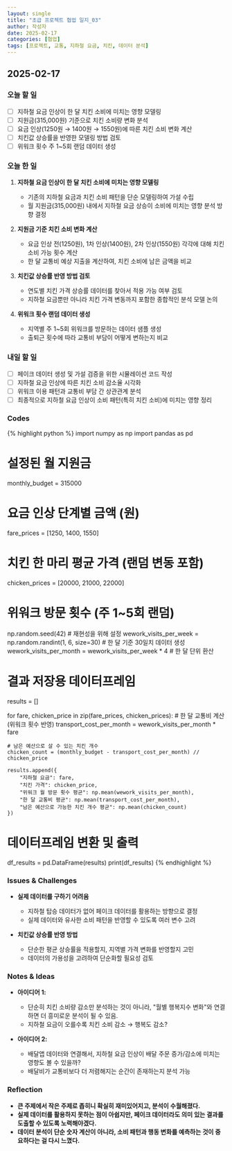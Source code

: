 ```yaml
---
layout: single
title: "초급 프로젝트 협업 일지_03"
author: 작성자
date: 2025-02-17
categories: [협업]
tags: [프로젝트, 교통, 지하철 요금, 치킨, 데이터 분석]
---
```

2025-02-17
---
### 오늘 할 일

- [ ] 지하철 요금 인상이 한 달 치킨 소비에 미치는 영향 모델링
- [ ] 지원금(315,000원) 기준으로 치킨 소비량 변화 분석
- [ ] 요금 인상(1250원 → 1400원 → 1550원)에 따른 치킨 소비 변화 계산
- [ ] 치킨값 상승률을 반영한 모델링 방법 검토
- [ ] 위워크 횟수 주 1~5회 랜덤 데이터 생성

### 오늘 한 일

1. **지하철 요금 인상이 한 달 치킨 소비에 미치는 영향 모델링**  
   - 기존의 지하철 요금과 치킨 소비 패턴을 단순 모델링하여 가설 수립  
   - 월 지원금(315,000원) 내에서 지하철 요금 상승이 소비에 미치는 영향 분석 방향 결정  

2. **지원금 기준 치킨 소비 변화 계산**  
   - 요금 인상 전(1250원), 1차 인상(1400원), 2차 인상(1550원) 각각에 대해 치킨 소비 가능 횟수 계산  
   - 한 달 교통비 예상 지출을 계산하여, 치킨 소비에 남은 금액을 비교  

3. **치킨값 상승률 반영 방법 검토**  
   - 연도별 치킨 가격 상승률 데이터를 찾아서 적용 가능 여부 검토  
   - 지하철 요금뿐만 아니라 치킨 가격 변동까지 포함한 종합적인 분석 모델 논의  

4. **위워크 횟수 랜덤 데이터 생성**  
   - 지역별 주 1~5회 위워크를 방문하는 데이터 샘플 생성  
   - 출퇴근 횟수에 따라 교통비 부담이 어떻게 변하는지 비교  

### 내일 할 일

- [ ] 페이크 데이터 생성 및 가설 검증을 위한 시뮬레이션 코드 작성
- [ ] 지하철 요금 인상에 따른 치킨 소비 감소율 시각화
- [ ] 위워크 이용 패턴과 교통비 부담 간 상관관계 분석
- [ ] 최종적으로 지하철 요금 인상이 소비 패턴(특히 치킨 소비)에 미치는 영향 정리

### Codes 
{% highlight python %}
import numpy as np
import pandas as pd

# 설정된 월 지원금
monthly_budget = 315000

# 요금 인상 단계별 금액 (원)
fare_prices = [1250, 1400, 1550]

# 치킨 한 마리 평균 가격 (랜덤 변동 포함)
chicken_prices = [20000, 21000, 22000]

# 위워크 방문 횟수 (주 1~5회 랜덤)
np.random.seed(42)  # 재현성을 위해 설정
wework_visits_per_week = np.random.randint(1, 6, size=30)  # 한 달 기준 30일치 데이터 생성
wework_visits_per_month = wework_visits_per_week * 4  # 한 달 단위 환산

# 결과 저장용 데이터프레임
results = []

for fare, chicken_price in zip(fare_prices, chicken_prices):
    # 한 달 교통비 계산 (위워크 횟수 반영)
    transport_cost_per_month = wework_visits_per_month * fare
    
    # 남은 예산으로 살 수 있는 치킨 개수
    chicken_count = (monthly_budget - transport_cost_per_month) // chicken_price
    
    results.append({
        "지하철 요금": fare,
        "치킨 가격": chicken_price,
        "위워크 월 방문 횟수 평균": np.mean(wework_visits_per_month),
        "한 달 교통비 평균": np.mean(transport_cost_per_month),
        "남은 예산으로 가능한 치킨 개수 평균": np.mean(chicken_count)
    })

# 데이터프레임 변환 및 출력
df_results = pd.DataFrame(results)
print(df_results)
{% endhighlight %}

### Issues & Challenges

- **실제 데이터를 구하기 어려움**  
  - 지하철 탑승 데이터가 없어 페이크 데이터를 활용하는 방향으로 결정  
  - 실제 데이터와 유사한 소비 패턴을 반영할 수 있도록 여러 변수 고려  

- **치킨값 상승률 반영 방법**  
  - 단순한 평균 상승률을 적용할지, 지역별 가격 변화를 반영할지 고민  
  - 데이터의 가용성을 고려하여 단순화할 필요성 검토  

### Notes & Ideas

- **아이디어 1:**  
  - 단순히 치킨 소비량 감소만 분석하는 것이 아니라, "월별 행복지수 변화"와 연결하면 더 흥미로운 분석이 될 수 있음.  
  - 지하철 요금이 오를수록 치킨 소비 감소 → 행복도 감소?  

- **아이디어 2:**  
  - 배달앱 데이터와 연결해서, 지하철 요금 인상이 배달 주문 증가/감소에 미치는 영향도 볼 수 있을까?  
  - 배달비가 교통비보다 더 저렴해지는 순간이 존재하는지 분석 가능  

### Reflection

- **큰 주제에서 작은 주제로 좁히니 확실히 재미있어지고, 분석이 수월해졌다.**  
- **실제 데이터를 활용하지 못하는 점이 아쉽지만, 페이크 데이터라도 의미 있는 결과를 도출할 수 있도록 노력해야겠다.**  
- **데이터 분석이 단순 숫자 계산이 아니라, 소비 패턴과 행동 변화를 예측하는 것이 중요하다는 걸 다시 느꼈다.**  
